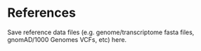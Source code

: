 # References

Save reference data files (e.g. genome/transcriptome fasta files, gnomAD/1000 Genomes VCFs, etc) here.

